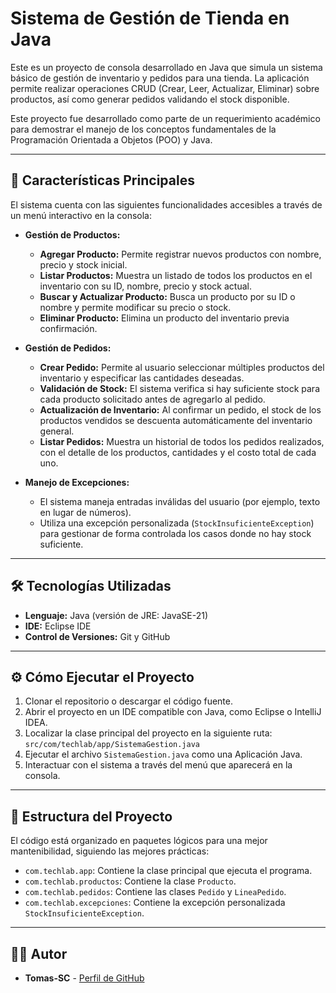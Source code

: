 # Sistema de Gestión de Tienda en Java

Este es un proyecto de consola desarrollado en Java que simula un sistema básico de gestión de inventario y pedidos para una tienda. La aplicación permite realizar operaciones CRUD (Crear, Leer, Actualizar, Eliminar) sobre productos, así como generar pedidos validando el stock disponible.

Este proyecto fue desarrollado como parte de un requerimiento académico para demostrar el manejo de los conceptos fundamentales de la Programación Orientada a Objetos (POO) y Java.

---

## 🚀 Características Principales

El sistema cuenta con las siguientes funcionalidades accesibles a través de un menú interactivo en la consola:

* **Gestión de Productos:**
    * **Agregar Producto:** Permite registrar nuevos productos con nombre, precio y stock inicial.
    * **Listar Productos:** Muestra un listado de todos los productos en el inventario con su ID, nombre, precio y stock actual.
    * **Buscar y Actualizar Producto:** Busca un producto por su ID o nombre y permite modificar su precio o stock.
    * **Eliminar Producto:** Elimina un producto del inventario previa confirmación.

* **Gestión de Pedidos:**
    * **Crear Pedido:** Permite al usuario seleccionar múltiples productos del inventario y especificar las cantidades deseadas.
    * **Validación de Stock:** El sistema verifica si hay suficiente stock para cada producto solicitado antes de agregarlo al pedido.
    * **Actualización de Inventario:** Al confirmar un pedido, el stock de los productos vendidos se descuenta automáticamente del inventario general.
    * **Listar Pedidos:** Muestra un historial de todos los pedidos realizados, con el detalle de los productos, cantidades y el costo total de cada uno.

* **Manejo de Excepciones:**
    * El sistema maneja entradas inválidas del usuario (por ejemplo, texto en lugar de números).
    * Utiliza una excepción personalizada (`StockInsuficienteException`) para gestionar de forma controlada los casos donde no hay stock suficiente.

---

## 🛠️ Tecnologías Utilizadas

* **Lenguaje:** Java (versión de JRE: JavaSE-21)
* **IDE:** Eclipse IDE
* **Control de Versiones:** Git y GitHub

---

## ⚙️ Cómo Ejecutar el Proyecto

1.  Clonar el repositorio o descargar el código fuente.
2.  Abrir el proyecto en un IDE compatible con Java, como Eclipse o IntelliJ IDEA.
3.  Localizar la clase principal del proyecto en la siguiente ruta:
    `src/com/techlab/app/SistemaGestion.java`
4.  Ejecutar el archivo `SistemaGestion.java` como una Aplicación Java.
5.  Interactuar con el sistema a través del menú que aparecerá en la consola.

---

## 📂 Estructura del Proyecto

El código está organizado en paquetes lógicos para una mejor mantenibilidad, siguiendo las mejores prácticas:

* `com.techlab.app`: Contiene la clase principal que ejecuta el programa.
* `com.techlab.productos`: Contiene la clase `Producto`.
* `com.techlab.pedidos`: Contiene las clases `Pedido` y `LineaPedido`.
* `com.techlab.excepciones`: Contiene la excepción personalizada `StockInsuficienteException`.

---

## 👨‍💻 Autor

* **Tomas-SC** - [Perfil de GitHub](https://github.com/Tomas-SC)
